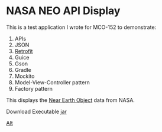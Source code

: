 # NASA NEO API Display
This is a test application I wrote for MCO-152 to demonstrate:

1. APIs
1. JSON
1. [Retrofit](https://square.github.io/retrofit/)
1. Guice
1. Gson
1. Gradle
1. Mockito
1. Model-View-Controller pattern
1. Factory pattern

This displays the [Near Earth Object](https://api.nasa.gov/) data from NASA.

Download Executable [jar](build/libs/nasaneo-1.0-SNAPSHOT.jar)

[Alt](screenshots/NeoFrame.png "Main Application Frame")

